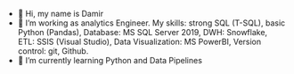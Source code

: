 - 👋 Hi, my name is Damir
- 👀 I’m working as analytics Engineer. My skills: strong SQL (T-SQL), basic Python (Pandas), Database: MS SQL Server 2019, DWH: Snowflake, ETL: SSIS (Visual Studio), Data Visualization: MS PowerBI, Version control: git, Github. 
- 🌱 I’m currently learning Python and Data Pipelines

<!---
Damiiir/Damiiir is a ✨ special ✨ repository because its `README.md` (this file) appears on your GitHub profile.
You can click the Preview link to take a look at your changes.
--->
